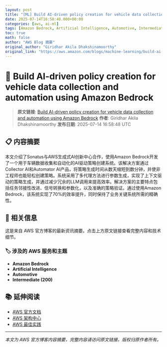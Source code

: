 ```yaml
---
layout: post
title: "[ML] Build AI-driven policy creation for vehicle data collection and automation using Amazon Bedrock"
date: 2025-07-14T16:58:48.000+00:00
categories: [aws, ai-ml]
tags: [Amazon Bedrock, Artificial Intelligence, Automotive, Intermediate (200)]
toc: true
math: false
author: "AWS Blog 摘要"
original_author: "Giridhar Akila Dhakshinamoorthy"
original_link: "https://aws.amazon.com/blogs/machine-learning/build-ai-driven-policy-creation-for-vehicle-data-collection-and-automation-using-amazon-bedrock/"
---
```


# 🤖 Build AI-driven policy creation for vehicle data collection and automation using Amazon Bedrock

> **原文链接**: [Build AI-driven policy creation for vehicle data collection and automation using Amazon Bedrock](https://aws.amazon.com/blogs/machine-learning/build-ai-driven-policy-creation-for-vehicle-data-collection-and-automation-using-amazon-bedrock/)
> **作者**: Giridhar Akila Dhakshinamoorthy
> **发布日期**: 2025-07-14 16:58:48 UTC

## 📋 内容摘要

本文介绍了Sonatus与AWS生成式AI创新中心合作，使用Amazon Bedrock开发了一个用于车辆数据收集和自动化的AI驱动策略创建系统。该解决方案通过Collector AI和Automator AI产品，将策略生成时间从数天缩短到数分钟，并使非工程师也能轻松创建策略。系统采用了多代理方法进行参数生成，实现了上下文驱动的策略生成，并通过减少冗余的LLM调用来提高效率。解决方案的主要特点包括任务邻接性改进、信号转换和参数化，以及准确的策略验证。通过使用Amazon Bedrock，该系统实现了70%的效率提升，同时保持了业务关键系统所需的精确性。

## 🔗 相关信息

这是来自 AWS 官方博客的最新资讯摘要。点击上方原文链接查看完整内容和技术细节。

### 🏷️ 涉及的 AWS 服务和主题

- **Amazon Bedrock**
- **Artificial Intelligence**
- **Automotive**
- **Intermediate (200)**

## 📚 延伸阅读

- [AWS 官方文档](https://docs.aws.amazon.com/)
- [AWS 架构中心](https://aws.amazon.com/architecture/)
- [AWS 最佳实践](https://aws.amazon.com/architecture/well-architected/)

---

*本文为 AWS 官方博客内容摘要，完整内容请访问原文链接。版权归原作者所有。*